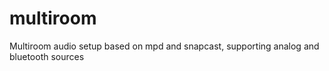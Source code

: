 # multiroom
Multiroom audio setup based on mpd and snapcast, supporting analog and bluetooth sources
